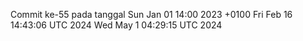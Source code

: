 Commit ke-55 pada tanggal Sun Jan 01 14:00 2023 +0100
Fri Feb 16 14:43:06 UTC 2024
Wed May  1 04:29:15 UTC 2024
